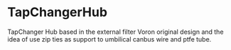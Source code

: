 # TapChangerHub
TapChanger Hub based in the external filter Voron original design and the idea of use zip ties as support to umbilical canbus wire and ptfe tube.
